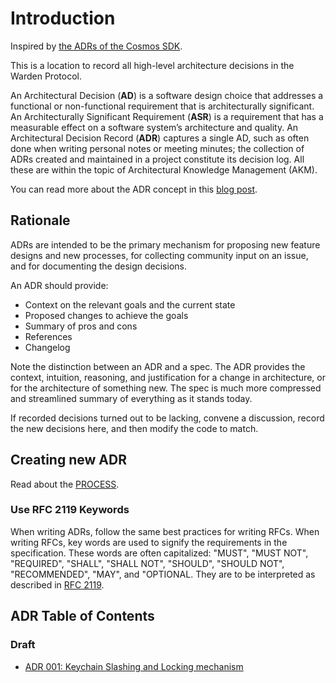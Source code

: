 # Introduction

Inspired by [the ADRs of the Cosmos SDK](https://docs.cosmos.network/v0.50/build/architecture).

This is a location to record all high-level architecture decisions in the Warden Protocol.

An Architectural Decision (**AD**) is a software design choice that addresses a functional or non-functional requirement that is architecturally significant.
An Architecturally Significant Requirement (**ASR**) is a requirement that has a measurable effect on a software system’s architecture and quality.
An Architectural Decision Record (**ADR**) captures a single AD, such as often done when writing personal notes or meeting minutes; the collection of ADRs created and maintained in a project constitute its decision log. All these are within the topic of Architectural Knowledge Management (AKM).

You can read more about the ADR concept in this [blog post](https://product.reverb.com/documenting-architecture-decisions-the-reverb-way-a3563bb24bd0#.78xhdix6t).

## Rationale

ADRs are intended to be the primary mechanism for proposing new feature designs
and new processes, for collecting community input on an issue, and for
documenting the design decisions.

An ADR should provide:

* Context on the relevant goals and the current state
* Proposed changes to achieve the goals
* Summary of pros and cons
* References
* Changelog

Note the distinction between an ADR and a spec. The ADR provides the context,
intuition, reasoning, and justification for a change in architecture, or for
the architecture of something new. The spec is much more compressed and
streamlined summary of everything as it stands today.

If recorded decisions turned out to be lacking, convene a discussion, record
the new decisions here, and then modify the code to match.

## Creating new ADR

Read about the [PROCESS](./create-an-adr).

### Use RFC 2119 Keywords

When writing ADRs, follow the same best practices for writing RFCs. When
writing RFCs, key words are used to signify the requirements in the
specification. These words are often capitalized: "MUST", "MUST NOT",
"REQUIRED", "SHALL", "SHALL NOT", "SHOULD", "SHOULD NOT", "RECOMMENDED", "MAY",
and "OPTIONAL. They are to be interpreted as described in [RFC
2119](https://datatracker.ietf.org/doc/html/rfc2119).

## ADR Table of Contents

### Draft

* [ADR 001: Keychain Slashing and Locking mechanism](./adr-001-keychain-slashing-locking.md)
